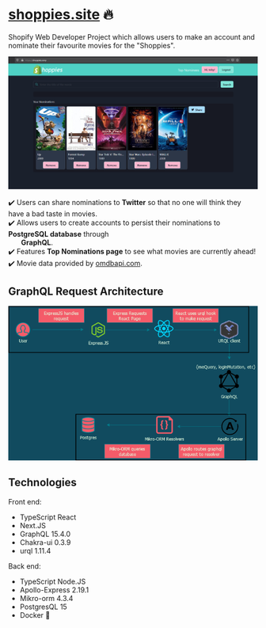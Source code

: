 # [shoppies.site](https://shoppies.site) :fire:
Shopify Web Developer Project which allows users to make an account and nominate their favourite movies for the "Shoppies".

![alt text](./shoppies-home.png)

:heavy_check_mark: Users can share nominations to **Twitter** so that no one will think they have a bad taste in movies. \
:heavy_check_mark: Allows users to create accounts to persist their nominations to **PostgreSQL database** through  \
&emsp;&nbsp;&nbsp; **GraphQL**. \
:heavy_check_mark: Features **Top Nominations page** to see what movies are currently ahead! \
:heavy_check_mark: Movie data provided by [omdbapi.com](http://www.omdbapi.com/).

## GraphQL Request Architecture
![alt text](./login.png)
	
## Technologies
Front end:
* TypeScript React
* Next.JS
* GraphQL 15.4.0
* Chakra-ui 0.3.9
* urql 1.11.4

Back end:
* TypeScript Node.JS
* Apollo-Express 2.19.1
* Mikro-orm 4.3.4
* PostgresQL 15
* Docker :whale:

